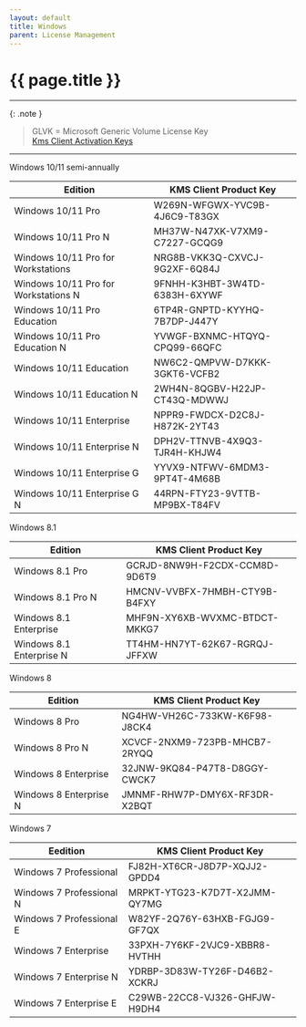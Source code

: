 ```yaml
---
layout: default
title: Windows
parent: License Management
---
```


# {{ page.title }}

______________________________________________________________________

{: .note }

> GLVK = Microsoft Generic Volume License Key \
> [Kms Client Activation Keys](https://docs.microsoft.com/de-de/windows-server/get-started/kms-client-activation-keys)

______________________________________________________________________

Windows 10/11 semi-annually

| Edition | KMS Client Product Key |
| ------------------------------------ | ----------------------------- |
| Windows 10/11 Pro                    | W269N-WFGWX-YVC9B-4J6C9-T83GX |
| Windows 10/11 Pro N                  | MH37W-N47XK-V7XM9-C7227-GCQG9 |
| Windows 10/11 Pro for Workstations   | NRG8B-VKK3Q-CXVCJ-9G2XF-6Q84J |
| Windows 10/11 Pro for Workstations N | 9FNHH-K3HBT-3W4TD-6383H-6XYWF |
| Windows 10/11 Pro Education          | 6TP4R-GNPTD-KYYHQ-7B7DP-J447Y |
| Windows 10/11 Pro Education N        | YVWGF-BXNMC-HTQYQ-CPQ99-66QFC |
| Windows 10/11 Education              | NW6C2-QMPVW-D7KKK-3GKT6-VCFB2 |
| Windows 10/11 Education N            | 2WH4N-8QGBV-H22JP-CT43Q-MDWWJ |
| Windows 10/11 Enterprise             | NPPR9-FWDCX-D2C8J-H872K-2YT43 |
| Windows 10/11 Enterprise N           | DPH2V-TTNVB-4X9Q3-TJR4H-KHJW4 |
| Windows 10/11 Enterprise G           | YYVX9-NTFWV-6MDM3-9PT4T-4M68B |
| Windows 10/11 Enterprise G N         | 44RPN-FTY23-9VTTB-MP9BX-T84FV |

Windows 8.1

| Edition | KMS Client Product Key |
| ------------------------ | ----------------------------- |
| Windows 8.1 Pro          | GCRJD-8NW9H-F2CDX-CCM8D-9D6T9 |
| Windows 8.1 Pro N        | HMCNV-VVBFX-7HMBH-CTY9B-B4FXY |
| Windows 8.1 Enterprise   | MHF9N-XY6XB-WVXMC-BTDCT-MKKG7 |
| Windows 8.1 Enterprise N | TT4HM-HN7YT-62K67-RGRQJ-JFFXW |

Windows 8

| Edition | KMS Client Product Key |
| ---------------------- | ----------------------------- |
| Windows 8 Pro          | NG4HW-VH26C-733KW-K6F98-J8CK4 |
| Windows 8 Pro N        | XCVCF-2NXM9-723PB-MHCB7-2RYQQ |
| Windows 8 Enterprise   | 32JNW-9KQ84-P47T8-D8GGY-CWCK7 |
| Windows 8 Enterprise N | JMNMF-RHW7P-DMY6X-RF3DR-X2BQT |

Windows 7

| Eedition | KMS Client Product Key |
| ------------------------ | ----------------------------- |
| Windows 7 Professional   | FJ82H-XT6CR-J8D7P-XQJJ2-GPDD4 |
| Windows 7 Professional N | MRPKT-YTG23-K7D7T-X2JMM-QY7MG |
| Windows 7 Professional E | W82YF-2Q76Y-63HXB-FGJG9-GF7QX |
| Windows 7 Enterprise     | 33PXH-7Y6KF-2VJC9-XBBR8-HVTHH |
| Windows 7 Enterprise N   | YDRBP-3D83W-TY26F-D46B2-XCKRJ |
| Windows 7 Enterprise E   | C29WB-22CC8-VJ326-GHFJW-H9DH4 |
